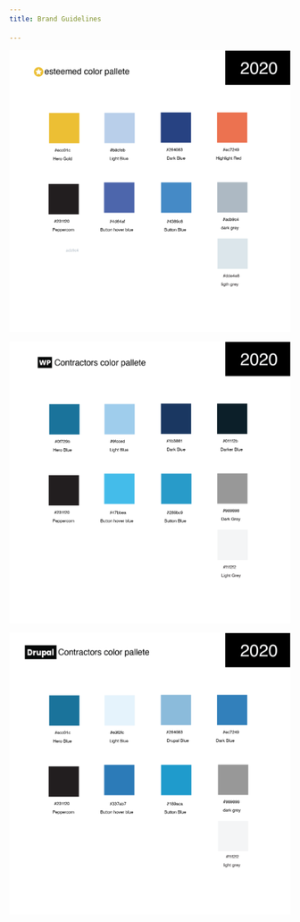 ```yaml
---
title: Brand Guidelines

---
```

   
  
![](/uploads/artboard-1-150x.png)   
  
![](/uploads/artboard-1-copy-150x.png)  
  
![](/uploads/artboard-1-copy-2-150x.png)